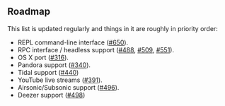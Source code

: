 ## Roadmap

This list is updated regularly and things in it are roughly in priority order:

- REPL command-line interface
  ([#650](https://github.com/tizonia/tizonia-openmax-il/issues/650)).
- RPC interface / headless support
  ([#488](https://github.com/tizonia/tizonia-openmax-il/issues/488),
  [#509](https://github.com/tizonia/tizonia-openmax-il/issues/509),
  [#551](https://github.com/tizonia/tizonia-openmax-il/issues/551)).
- OS X port ([#316](https://github.com/tizonia/tizonia-openmax-il/issues/316)).
- Pandora support
  ([#340](https://github.com/tizonia/tizonia-openmax-il/issues/340)).
- Tidal support
  ([#440](https://github.com/tizonia/tizonia-openmax-il/issues/440))
- YouTube live streams
  ([#391](https://github.com/tizonia/tizonia-openmax-il/issues/391)).
- Airsonic/Subsonic support
  ([#496](https://github.com/tizonia/tizonia-openmax-il/issues/496)).
- Deezer support
  ([#498](https://github.com/tizonia/tizonia-openmax-il/issues/498))
